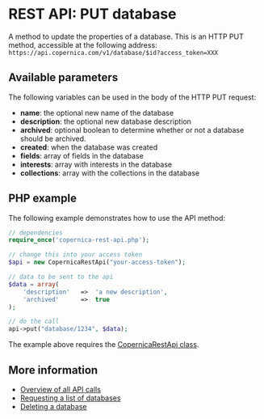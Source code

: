 # REST API: PUT database

A method to update the properties of a database. This is an HTTP PUT method, accessible at the following address:
`https://api.copernica.com/v1/database/$id?access_token=XXX`

## Available parameters
The following variables can be used in the body of the HTTP PUT request:
- **name**: the optional new name of the database
- **description**: the optional new database description
- **archived**: optional boolean to determine whether or not a database should be archived.
- **created**: when the database was created
- **fields**: array of fields in the database
- **interests**: array with interests in the database
- **collections**: array with the collections in the database

## PHP example
The following example demonstrates how to use the API method:

```php
// dependencies
require_once('copernica-rest-api.php');

// change this into your access token
$api = new CopernicaRestApi("your-access-token");

// data to be sent to the api
$data = array(
    'description'   =>  'a new description',
    'archived'      =>  true
);

// do the call
api->put("database/1234", $data);
```

The example above requires the [CopernicaRestApi class](rest-php).

## More information
- [Overview of all API calls](rest-api)
- [Requesting a list of databases](rest-get-databases)
- [Deleting a database](rest-delete-database)
